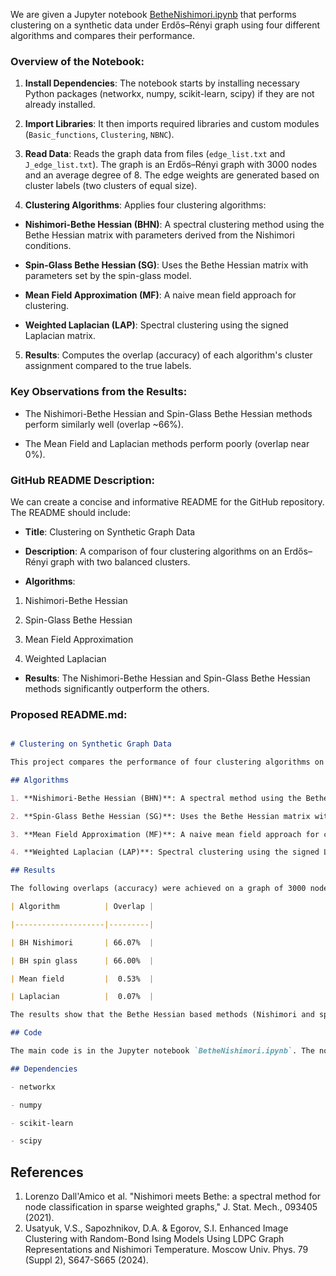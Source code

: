 We are given a Jupyter notebook [BetheNishimori.ipynb](https://github.com/Lcrypto/Classical-and-Quantum-Topology-ML-toric-spherical/blob/main/RBIM_Nishimori_Clustering/BetheNishimori_ER/BetheNishimori.ipynb) that performs clustering on a synthetic data under Erdős–Rényi graph using four different algorithms and compares their performance.

### Overview of the Notebook:

1. **Install Dependencies**: The notebook starts by installing necessary Python packages (networkx, numpy, scikit-learn, scipy) if they are not already installed.

2. **Import Libraries**: It then imports required libraries and custom modules (`Basic_functions`, `Clustering`, `NBNC`).

3. **Read Data**: Reads the graph data from files (`edge_list.txt` and `J_edge_list.txt`). The graph is an Erdős–Rényi graph with 3000 nodes and an average degree of 8. The edge weights are generated based on cluster labels (two clusters of equal size).

4. **Clustering Algorithms**: Applies four clustering algorithms:

- **Nishimori-Bethe Hessian (BHN)**: A spectral clustering method using the Bethe Hessian matrix with parameters derived from the Nishimori conditions.

- **Spin-Glass Bethe Hessian (SG)**: Uses the Bethe Hessian matrix with parameters set by the spin-glass model.

- **Mean Field Approximation (MF)**: A naive mean field approach for clustering.

- **Weighted Laplacian (LAP)**: Spectral clustering using the signed Laplacian matrix.

5. **Results**: Computes the overlap (accuracy) of each algorithm's cluster assignment compared to the true labels.

### Key Observations from the Results:

- The Nishimori-Bethe Hessian and Spin-Glass Bethe Hessian methods perform similarly well (overlap ~66%).

- The Mean Field and Laplacian methods perform poorly (overlap near 0%).

### GitHub README Description:

We can create a concise and informative README for the GitHub repository. The README should include:

- **Title**: Clustering on Synthetic Graph Data

- **Description**: A comparison of four clustering algorithms on an Erdős–Rényi graph with two balanced clusters.

- **Algorithms**:

1. Nishimori-Bethe Hessian

2. Spin-Glass Bethe Hessian

3. Mean Field Approximation

4. Weighted Laplacian

- **Results**: The Nishimori-Bethe Hessian and Spin-Glass Bethe Hessian methods significantly outperform the others.

### Proposed README.md:

```markdown

# Clustering on Synthetic Graph Data

This project compares the performance of four clustering algorithms on a synthetic Erdős–Rényi graph with two balanced clusters.

## Algorithms

1. **Nishimori-Bethe Hessian (BHN)**: A spectral method using the Bethe Hessian matrix with parameters derived from the Nishimori conditions.

2. **Spin-Glass Bethe Hessian (SG)**: Uses the Bethe Hessian matrix with parameters set by the spin-glass model.

3. **Mean Field Approximation (MF)**: A naive mean field approach for clustering.

4. **Weighted Laplacian (LAP)**: Spectral clustering using the signed Laplacian matrix.

## Results

The following overlaps (accuracy) were achieved on a graph of 3000 nodes with average degree 8:

| Algorithm          | Overlap |

|--------------------|---------|

| BH Nishimori       | 66.07%  |

| BH spin glass      | 66.00%  |

| Mean field         |  0.53%  |

| Laplacian          |  0.07%  |

The results show that the Bethe Hessian based methods (Nishimori and spin-glass) are effective for clustering in this setting, while the mean field and Laplacian methods perform poorly.

## Code

The main code is in the Jupyter notebook `BetheNishimori.ipynb`. The notebook relies on custom modules (`Basic_functions.py`, `Clustering.py`, `NBNC.py`) and data files (`edge_list.txt`, `J_edge_list.txt`).

## Dependencies

- networkx

- numpy

- scikit-learn

- scipy

```

## References
1.  Lorenzo Dall'Amico et al. "Nishimori meets Bethe: a spectral method for node classification in sparse weighted graphs," J. Stat. Mech., 093405 (2021). 
2. Usatyuk, V.S., Sapozhnikov, D.A. & Egorov, S.I. Enhanced Image Clustering with Random-Bond Ising Models Using LDPC Graph Representations and Nishimori Temperature. Moscow Univ. Phys. 79 (Suppl 2), S647-S665 (2024).  
